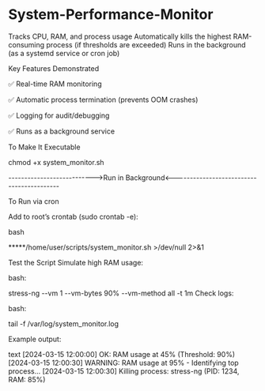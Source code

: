 # System-Performance-Monitor
Tracks CPU, RAM, and process usage  Automatically kills the highest RAM-consuming process (if thresholds are exceeded)  Runs in the background (as a systemd service or cron job)

 Key Features Demonstrated 
 
✅ Real-time RAM monitoring

✅ Automatic process termination (prevents OOM crashes)

✅ Logging for audit/debugging

✅ Runs as a background service

To Make It Executable

chmod +x system_monitor.sh

--------------------------->Run in Background<------------------------------------------ 

To Run via cron

Add to root’s crontab (sudo crontab -e):

bash

*****/home/user/scripts/system_monitor.sh >/dev/null 2>&1                     

Test the Script
Simulate high RAM usage:

bash:

stress-ng --vm 1 --vm-bytes 90% --vm-method all -t 1m
Check logs:

bash:

tail -f /var/log/system_monitor.log

Example output:

text
[2024-03-15 12:00:00] OK: RAM usage at 45% (Threshold: 90%)
[2024-03-15 12:00:30] WARNING: RAM usage at 95% - Identifying top process...
[2024-03-15 12:00:30] Killing process: stress-ng (PID: 1234, RAM: 85%)
